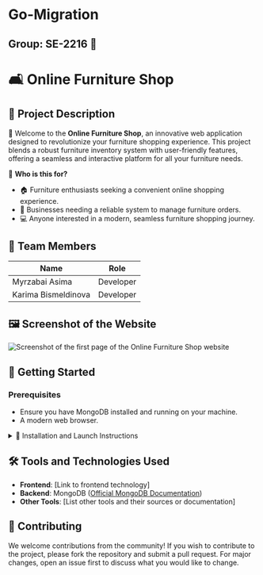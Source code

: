 # Go-Migration

## Group: SE-2216 🌟

# 🛋️ Online Furniture Shop

## 📖 Project Description

🚀 Welcome to the **Online Furniture Shop**, an innovative web application designed to revolutionize your furniture shopping experience. This project blends a robust furniture inventory system with user-friendly features, offering a seamless and interactive platform for all your furniture needs.

🎯 **Who is this for?**
- 🏠 Furniture enthusiasts seeking a convenient online shopping experience.
- 🏢 Businesses needing a reliable system to manage furniture orders.
- 💻 Anyone interested in a modern, seamless furniture shopping journey.

## 👥 Team Members

| Name                 | Role      |
| -------------------- | --------- |
| Myrzabai Asima       | Developer |
| Karima Bismeldinova  | Developer |

## 🖼️ Screenshot of the Website

![Screenshot of the first page of the Online Furniture Shop website](https://github.com/AsimaCoder/advprog2/assets/129846829/bb62d38a-988f-449c-b9e4-a332de30d875) 

## 🚀 Getting Started

### Prerequisites
- Ensure you have MongoDB installed and running on your machine.
- A modern web browser.

<details>
<summary>🔧 Installation and Launch Instructions</summary>

1. Clone the repository: 
git clone https://github.com/ananasdenisovich/advprog2/

2. Navigate to the project directory: 
cd advprog2

3. Install the required dependencies: 
npm install
or 
yarn install

4. Start the server: 
node server.js
or 
npm start

5. Open your web browser and navigate to `http://localhost:8080` to access the application.

</details>

## 🛠️ Tools and Technologies Used

- **Frontend**: [Link to frontend technology]
- **Backend**: MongoDB ([Official MongoDB Documentation](https://docs.mongodb.com))
- **Other Tools**: [List other tools and their sources or documentation]

## 👐 Contributing

We welcome contributions from the community! If you wish to contribute to the project, please fork the repository and submit a pull request. For major changes, open an issue first to discuss what you would like to change.

